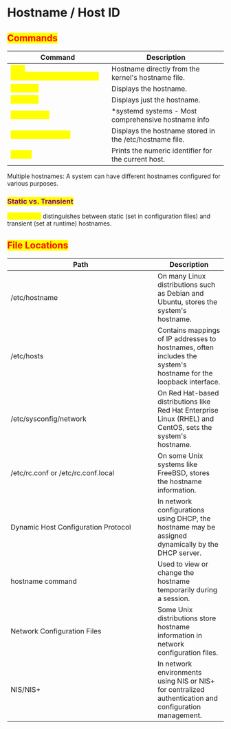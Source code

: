 # Hostname / Host ID

## <mark style="color:red;">Commands</mark>

<table data-header-hidden data-full-width="true"><thead><tr><th>Command</th><th>Description</th></tr></thead><tbody><tr><td><mark style="color:yellow;"><code>cat /proc/sys/kernel/hostname</code></mark></td><td>Hostname directly from the kernel's hostname file.</td></tr><tr><td><mark style="color:yellow;"><code>hostname</code></mark></td><td>Displays the hostname.</td></tr><tr><td><mark style="color:yellow;"><code>uname -n</code></mark></td><td>Displays just the hostname.</td></tr><tr><td><mark style="color:yellow;"><code>hostnamectl</code></mark></td><td>*systemd systems - Most comprehensive hostname info</td></tr><tr><td><mark style="color:yellow;"><code>cat /etc/hostname</code></mark></td><td>Displays the hostname stored in the /etc/hostname file.</td></tr><tr><td><mark style="color:yellow;"><code>hostid</code></mark></td><td>Prints the numeric identifier for the current host.</td></tr></tbody></table>

Multiple hostnames: A system can have different hostnames configured for various purposes.

### <mark style="color:purple;">Static vs. Transient</mark>

<mark style="color:yellow;">`hostnamectl`</mark> distinguishes between static (set in configuration files) and transient (set at runtime) hostnames.

## <mark style="color:red;">File Locations</mark>

<table data-header-hidden data-full-width="true"><thead><tr><th width="326">Path</th><th>Description</th></tr></thead><tbody><tr><td>/etc/hostname</td><td>On many Linux distributions such as Debian and Ubuntu, stores the system's hostname.</td></tr><tr><td>/etc/hosts</td><td>Contains mappings of IP addresses to hostnames, often includes the system's hostname for the loopback interface.</td></tr><tr><td>/etc/sysconfig/network</td><td>On Red Hat-based distributions like Red Hat Enterprise Linux (RHEL) and CentOS, sets the system's hostname.</td></tr><tr><td>/etc/rc.conf or /etc/rc.conf.local</td><td>On some Unix systems like FreeBSD, stores the hostname information.</td></tr><tr><td>Dynamic Host Configuration Protocol</td><td>In network configurations using DHCP, the hostname may be assigned dynamically by the DHCP server.</td></tr><tr><td>hostname command</td><td>Used to view or change the hostname temporarily during a session.</td></tr><tr><td>Network Configuration Files</td><td>Some Unix distributions store hostname information in network configuration files.</td></tr><tr><td>NIS/NIS+</td><td>In network environments using NIS or NIS+ for centralized authentication and configuration management.</td></tr></tbody></table>
